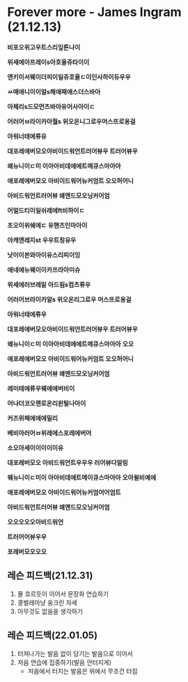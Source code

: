 # Forever more - James Ingram (21.12.13)

**비포오위고우트스리잎튼나이**

**위세에아프레이s아호올쥬타이이**

**앤키이서웨이더피이일쥬호올ㄷ이인사하이듀우우**

**ㅆ매애니이이얼s해애패애스더스바아**

**아체리s드모먼츠바아유어사아이ㄷ**

**어러어ㅂ라이카아월s 위오온니그로우머스뜨로옹걸**

**아워너테에류유**



**대포레에버모오아비이드워언트러어뷰우 트러어뷰우**

**왜뉴니이ㄷ미 이아아비데에에트메큐스마아아**

**애포레에버모오 아비이드워어뉴커엄트 오오허어니**

**아비드워언트러어뷰 왜앤드모오닝커어엄**



**어얼드티이일쉬레에ft비하이ㄷ**

**조오이위쉐에ㄷ 유핸즈인마아이**

**아캐앤레지st 우우트칭유우**

**낫이이븐와아이유스리피이잉**

**애네에뉴웨이이카프라아미슈**

**위세에러브레잍 아드림s컴츠류우**

**어러어브라이카알s 위오온리그로우 머스뜨로옹걸**

**아워너테에류우**



**대포레에버모오아비이드워언트러어뷰우 트러어뷰우**

**왜뉴니이ㄷ미 이아아비데에에트메큐스마아아** **오오**

**애포레에버모오 아비이드워어뉴커엄트 오오허어니**

**아비드워언트러어뷰 왜앤드모오닝커어엄**



**레미테에류우웨에에버비이**

**어나더코오랜로온리윈털나아이**

**커즈위페에에에밀리**

**베비아러어ㅂ위레에스포레에버어**

**소오아세이이이이이유**



**대포레버모오 아비드워언트우우우 러어뷰다알링**

**웨뉴니이ㄷ미이 아아비데에트메이큐스마아아 	오아윌비예에**

**애포레에버모오 아비이드워어뉴커엄어어엄트**

**아비드워언트러어뷰 왜앤드모오닝커어엄**



**오오오오오아비드워언**

**트러어어뷰우우**

**포레버모오오오**





## 레슨 피드백(21.12.31)

1. 물 흐르듯이 이어서 문장화 연습하기
2. 콩벌레마냥 웅크린 자세
3. 아무것도 없음을 생각하기



## 레슨 피드백(22.01.05)

1. 터져나가는 발음 없이 당기는 발음으로 이어서
2. 저음 연습에 집중하기(발음 안터지게)
   - 저음에서 터지는 발음은 위에서 무조건 터짐
